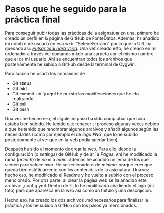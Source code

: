 # Pasos que he seguido para la práctica final
Para conseguir subir todas las prácticas de la asignatura en una, primero he creado un perfil en la página de GitHub de PonteDatos. Además, he añadido mi nombre de usuario en esa web: “SeleneSerrano” por lo que la URL ha quedado así: [_Pulsar aquí para verla_](https://pontedatos.github.io/SeleneSerrano/). Una vez creado esto, he creado en mi ordenador a través del comando mkdir una carpeta con el mismo nombre que el de mi usuario. Ahí se encuentran todos los archivos que posteriormente he subido a GitHub desde la terminal de Cygwin. 

Para subirlo he usado los comandos de
- Git status
- Git add .
- Git commit -m 'y aquí he puesto las modificaciones que he ido realizando'
- Git pull
- Git push

Una vez he hecho eso, el siguiente paso ha sido comprobar que todo estaba bien subido. He tenido que rehacer el proceso algunas veces debido a que he tenido que renombrar algunos archivos y añadir algunos según las necesidades (como por ejemplo el de _logo.PNG_, que lo he subido posteriormente al ver que en la web podía quedar bien). 

Después ha sido el momento de crear la web. Para ello, desde la configuración (o _settings_) de GitHub y de ahí a _Pages_. Ahí he modificado la rama (_branch_) de _none_ a _main_. Además he añadido un tema de los que vienen para seleccionar. He seleccionado el de _minimal_ porque creo que queda bien estéticamente con los contenidos de la asignatura. Una vez hecho eso, he modificado el Readme y he vuelto a subirlo con el proceso mencionado. Por otra parte, al crear la página web se ha añadido este archivo: _config.yml. Dentro de él, lo he modificado añadiendo el logo (mi foto) para que aparezca en la web así como un tñitulo y una descripción. 

Hecho eso, he creado los dos archivos .md necesarios para finalizar la práctica y los he subido a GitHub con los pasos ya mencionados. 

